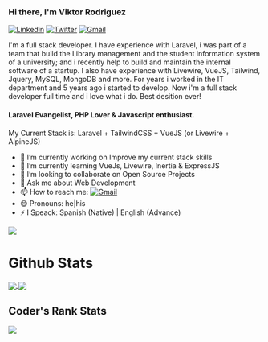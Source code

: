 ### Hi there, I'm Viktor Rodriguez

<!-- Your badges -->
[![Linkedin](https://img.shields.io/badge/-Viktor_Rodriguez-blue?style=flat&logo=Linkedin&logoColor=white)](https://www.linkedin.com/in/viktor-a-rodriguez-o-357a8334/)
[![Twitter](https://img.shields.io/badge/-@viktort1t0-1DA1F2?style=flat&logo=Twitter&logoColor=white)](https://twitter.com/viktort1t0)
[![Gmail](https://img.shields.io/badge/-viktort1t0.dev-D44638?style=flat&logo=Gmail&logoColor=white)](mailto:viktort1t0.dev@gmail.com)

<!--
**t1t0/t1t0** is a ✨ _special_ ✨ repository because its `README.md` (this file) appears on your GitHub profile.

Here are some ideas to get you started:
-->
I'm a full stack developer. I have experience with Laravel, i was part of a team that build the Library management and the student information system of a university; and i recently help to build and maintain the internal software of a startup. I also have experience with Livewire, VueJS, Tailwind, Jquery, MySQL, MongoDB and more. For years i worked in the IT department and 5 years ago i started to develop. Now i'm a full stack developer full time and i love what i do. Best desition ever!

#### Laravel Evangelist, PHP Lover & Javascript enthusiast.

My Current Stack is: Laravel + TailwindCSS + VueJS (or Livewire + AlpineJS)

- 🔭 I’m currently working on Improve my current stack skills
- 🌱 I’m currently learning VueJs, Livewire, Inertia & ExpressJS
- 👯 I’m looking to collaborate on Open Source Projects
- 💬 Ask me about Web Development
- 📫 How to reach me: [![Gmail](https://img.shields.io/badge/-viktort1t0.dev-D44638?style=flat&logo=Gmail&logoColor=white)](mailto:viktort1t0.dev@gmail.com)
- 😄 Pronouns: he|his
- ⚡ I Speack: Spanish (Native) | English (Advance)


<!-- Profile View Count -->
![](https://komarev.com/ghpvc/?username=t1t0&color=brightgreen&style=flat)

# Github Stats
<a href="https://github-readme-stats.vercel.app/api?username=t1t0&count_private=true&show_icons=true&hide=issues&include_all_commits=true">
  <img align="center" src="https://github-readme-stats.vercel.app/api?username=t1t0&count_private=true&show_icons=true&hide=issues&include_all_commits=true" />
</a>
<a href="https://github-readme-stats.vercel.app/api/top-langs/?username=t1t0&layout=compact&langs_count=6">
  <img align="center" src="https://github-readme-stats.vercel.app/api/top-langs/?username=t1t0&layout=compact&langs_count=6" />
</a>

## Coder's Rank Stats
<a href="https://profile.codersrank.io/user/t1t0/">
  <img align="center" src="https://cr-ss-service.azurewebsites.net/api/ScreenShot?widget=summary&username=t1t0&branding=false&show-avatar=false" />
</a>
